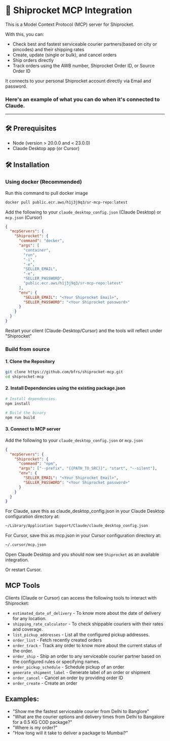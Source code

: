 # 🚀 Shiprocket MCP Integration

This is a Model Context Protocol (MCP) server for Shiprocket.

With this, you can:

- Check best and fastest serviceable courier partners(based on city or pincodes) and their shipping rates
- Create, update (single or bulk), and cancel orders
- Ship orders directly
- Track orders using the AWB number, Shiprocket Order ID, or Source Order ID

It connects to your personal Shiprocket account directly via Email and password.

### Here's an example of what you can do when it's connected to Claude.

---

## 🛠️ Prerequisites

- Node (version > 20.0.0 and < 23.0.0)
- Claude Desktop app (or Cursor)

## 🛠️ Installation

### Using docker (Recommended)

Run this command to pull docker image

```bash
docker pull public.ecr.aws/h1j3j9q3/sr-mcp-repo:latest
```

Add the following to your `claude_desktop_config.json` (Claude Desktop) or `mcp.json` (Cursor)

```json
{
  "mcpServers": {
    "Shiprocket": {
      "command": "docker",
      "args": [
        "container",
        "run",
        "-i",
        "-e",
        "SELLER_EMAIL",
        "-e",
        "SELLER_PASSWORD",
        "public.ecr.aws/h1j3j9q3/sr-mcp-repo:latest"
      ],
      "env": {
        "SELLER_EMAIL": "<Your Shiprocket Email>",
        "SELLER_PASSWORD": "<Your Shiprocket password>"
      }
    }
  }
}
```

Restart your client (Claude-Desktop/Cursor) and the tools will reflect under "Shiprocket"

### Build from source

#### 1. Clone the Repository

```bash
git clone https://github.com/bfrs/shiprocket-mcp.git
cd shiprocket-mcp
```

#### 2. Install Dependencies using the existing package.json

```bash
# Install dependencies
npm install

# Build the binary
npm run build
```

#### 3. Connect to MCP server

Add the following to your `claude_desktop_config.json` or `mcp.json`

```json
{
  "mcpServers": {
    "Shiprocket": {
      "command": "npm",
      "args": ["--prefix", "{{PATH_TO_SRC}}", "start", "--silent"],
      "env": {
        "SELLER_EMAIL": "<Your Shiprocket Email>",
        "SELLER_PASSWORD": "<Your Shiprocket password>"
      }
    }
  }
}
```

For Claude, save this as claude_desktop_config.json in your Claude Desktop configuration directory at:

```bash
~/Library/Application Support/Claude/claude_desktop_config.json
```

For Cursor, save this as mcp.json in your Cursor configuration directory at:

```bash
~/.cursor/mcp.json
```

Open Claude Desktop and you should now see `Shiprocket` as an available integration.

Or restart Cursor.

## MCP Tools

Clients (Claude or Cursor) can access the following tools to interact with Shiprocket:

- `estimated_date_of_delivery` - To know more about the date of delivery for any location.
- `shipping_rate_calculator` - To check shippable couriers with their rates and coverage.
- `list_pickup_addresses` - List all the configured pickup addresses.
- `order_list` - Fetch recently created orders
- `order_track` - Track any order to know more about the current status of the order.
- `order_ship` - Ship an order to any serviceable courier partner based on the configured rules or specifying names.
- `order_pickup_schedule` - Schedule pickup of an order
- `generate_shipment_label` - Generate label of an order or shipment
- `order_cancel` - Cancel an order by providing order ID
- `order_create` - Create an order

## Examples:

- "Show me the fastest serviceable courier from Delhi to Banglore"
- "What are the courier options and delivery times from Delhi to Bangalore for a 0.5 KG COD package?"
- "Where is my order?"
- "How long will it take to deliver a package to Mumbai?"
